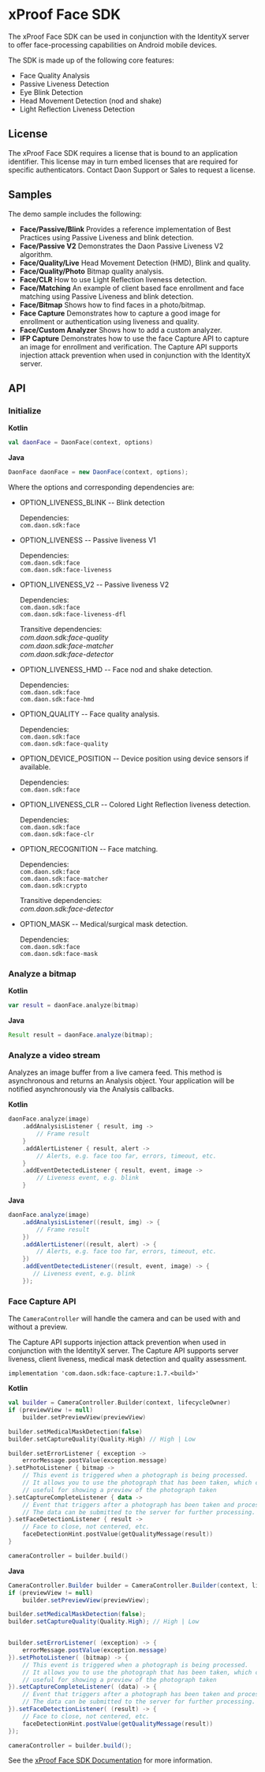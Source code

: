 # xProof Face SDK

The xProof Face SDK can be used in conjunction with the IdentityX server to offer face-processing capabilities on Android mobile devices.

The SDK is made up of the following core features:

- Face Quality Analysis
- Passive Liveness Detection
- Eye Blink Detection
- Head Movement Detection (nod and shake)
- Light Reflection Liveness Detection

## License
The xProof Face SDK requires a license that is bound to an application identifier. This license may in turn embed licenses that are required for specific authenticators. Contact Daon Support or Sales to request a license.

## Samples

The demo sample includes the following:

- **Face/Passive/Blink** Provides a reference implementation of Best Practices using Passive Liveness and blink detection.
- **Face/Passive V2** Demonstrates the Daon Passive Liveness V2 algorithm.
- **Face/Quality/Live** Head Movement Detection (HMD), Blink and quality.
- **Face/Quality/Photo** Bitmap quality analysis.
- **Face/CLR** How to use Light Reflection liveness detection.
- **Face/Matching** An example of client based face enrollment and face matching using Passive Liveness and blink detection. 
- **Face/Bitmap** Shows how to find faces in a photo/bitmap.
- **Face Capture** Demonstrates how to capture a good image for enrollment or authentication using liveness and quality.
- **Face/Custom Analyzer** Shows how to add a custom analyzer.
- **IFP Capture** Demonstrates how to use the face Capture API to capture an image for enrollment and verification. The Capture API supports injection attack prevention when used in conjunction with the IdentityX server. 

## API

### Initialize

**Kotlin**
```kotlin
val daonFace = DaonFace(context, options)
```
**Java**
```Java
DaonFace daonFace = new DaonFace(context, options);
```

Where the options and corresponding dependencies are:

-   OPTION_LIVENESS_BLINK -- Blink detection

    Dependencies:<BR>
    `com.daon.sdk:face`

-   OPTION_LIVENESS -- Passive liveness V1

    Dependencies:<BR>
    `com.daon.sdk:face`<BR>
    `com.daon.sdk:face-liveness`<BR>

- OPTION_LIVENESS_V2 -- Passive liveness V2

  Dependencies:<BR>
  `com.daon.sdk:face`<BR>
  `com.daon.sdk:face-liveness-dfl`<BR>
  
  Transitive dependencies:<BR>
  *com.daon.sdk:face-quality*<BR>
  *com.daon.sdk:face-matcher*<BR>
  *com.daon.sdk:face-detector*

-   OPTION_LIVENESS_HMD -- Face nod and shake detection.

    Dependencies:<BR>
    `com.daon.sdk:face`<BR>
    `com.daon.sdk:face-hmd`

-   OPTION_QUALITY -- Face quality analysis.

    Dependencies:<BR>
    `com.daon.sdk:face`<BR>
    `com.daon.sdk:face-quality`

-   OPTION_DEVICE_POSITION -- Device position using device sensors if
    available.

    Dependencies:<BR>
    `com.daon.sdk:face`<BR>

-   OPTION_LIVENESS_CLR -- Colored Light Reflection liveness
    detection.

    Dependencies:<BR>
    `com.daon.sdk:face`<BR>
    `com.daon.sdk:face-clr`

-   OPTION_RECOGNITION -- Face matching.

    Dependencies:<BR>
    `com.daon.sdk:face`<BR>
    `com.daon.sdk:face-matcher`<BR>
    `com.daon.sdk:crypto`<BR>

    Transitive dependencies:<BR>
    *com.daon.sdk:face-detector*
    
-   OPTION_MASK -- Medical/surgical mask detection.
  
    Dependencies:<BR>
    `com.daon.sdk:face`<BR>
    `com.daon.sdk:face-mask`

### Analyze a bitmap

**Kotlin**
```kotlin
var result = daonFace.analyze(bitmap)
```

**Java**
```Java
Result result = daonFace.analyze(bitmap);
```

### Analyze a video stream
Analyzes an image buffer from a live camera feed. This method is asynchronous and returns an Analysis object. Your application will be notified asynchronously via the Analysis callbacks.

**Kotlin**
```kotlin
daonFace.analyze(image)
    .addAnalysisListener { result, img ->
        // Frame result
    }
    .addAlertListener { result, alert ->
        // Alerts, e.g. face too far, errors, timeout, etc.
    }    
    .addEventDetectedListener { result, event, image ->
        // Liveness event, e.g. blink
    }
```

**Java**
```java
daonFace.analyze(image)
    .addAnalysisListener((result, img) -> {
        // Frame result
    })
    .addAlertListener((result, alert) -> {
        // Alerts, e.g. face too far, errors, timeout, etc.
    })
    .addEventDetectedListener((result, event, image) -> {
       // Liveness event, e.g. blink     
    });
```

### Face Capture API
The `CameraController` will handle the camera and can be used with and without a preview.

The Capture API supports injection attack prevention when used in conjunction with the IdentityX server. The Capture API supports server liveness, client liveness, medical mask detection and quality assessment.


```
implementation 'com.daon.sdk:face-capture:1.7.<build>'
```

**Kotlin**
```kotlin
val builder = CameraController.Builder(context, lifecycleOwner)
if (previewView != null)
    builder.setPreviewView(previewView)

builder.setMedicalMaskDetection(false)
builder.setCaptureQuality(Quality.High) // High | Low

builder.setErrorListener { exception ->
    errorMessage.postValue(exception.message)
}.setPhotoListener { bitmap ->
    // This event is triggered when a photograph is being processed.
    // It allows you to use the photograph that has been taken, which can be
    // useful for showing a preview of the photograph taken
}.setCaptureCompleteListener { data ->
    // Event that triggers after a photograph has been taken and processed.
    // The data can be submitted to the server for further processing.
}.setFaceDetectionListener { result ->
    // Face to close, not centered, etc.
    faceDetectionHint.postValue(getQualityMessage(result))
}

cameraController = builder.build()
```

**Java**
```java
CameraController.Builder builder = CameraController.Builder(context, lifecycleOwner);
if (previewView != null)
    builder.setPreviewView(previewView);

builder.setMedicalMaskDetection(false);
builder.setCaptureQuality(Quality.High); // High | Low


builder.setErrorListener( (exception) -> {
    errorMessage.postValue(exception.message)
}).setPhotoListener( (bitmap) -> {
    // This event is triggered when a photograph is being processed.
    // It allows you to use the photograph that has been taken, which can be
    // useful for showing a preview of the photograph taken
}).setCaptureCompleteListener( (data) -> {
    // Event that triggers after a photograph has been taken and processed.
    // The data can be submitted to the server for further processing.
}).setFaceDetectionListener( (result) -> {
    // Face to close, not centered, etc.
    faceDetectionHint.postValue(getQualityMessage(result))
});

cameraController = builder.build();
```

See the [xProof Face SDK Documentation](https://developer.identityx-cloud.com/client/face/android/) for more information.    

